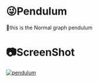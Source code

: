 # :stuck_out_tongue_winking_eye:Pendulum
:eyes:this is the Normal graph pendulum 
#  :camera:ScreenShot

<a href="https://ibb.co/nHSmUR"><img src="https://preview.ibb.co/byR23m/pendulum.png" alt="pendulum" border="0"></a>

